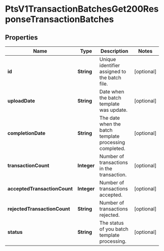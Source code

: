 
# PtsV1TransactionBatchesGet200ResponseTransactionBatches

## Properties
Name | Type | Description | Notes
------------ | ------------- | ------------- | -------------
**id** | **String** | Unique identifier assigned to the batch file. |  [optional]
**uploadDate** | **String** | Date when the batch template was update. |  [optional]
**completionDate** | **String** | The date when the batch template processing completed. |  [optional]
**transactionCount** | **Integer** | Number of transactions in the transaction. |  [optional]
**acceptedTransactionCount** | **Integer** | Number of transactions accepted. |  [optional]
**rejectedTransactionCount** | **String** | Number of transactions rejected. |  [optional]
**status** | **String** | The status of you batch template processing. |  [optional]



